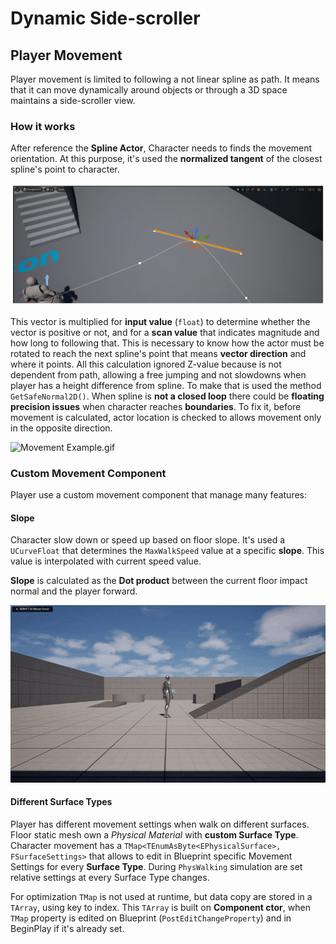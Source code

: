 # Dynamic Side-scroller
## Player Movement
Player movement is limited to following a not linear spline as path.
It means that it can move dynamically around objects 
or through a 3D space maintains a side-scroller view.
### How it works
After reference the **Spline Actor**, Character needs to finds
the movement orientation.
At this purpose, it's used the **normalized tangent** of the closest spline's point to character.

![Tangent.png](Documentation/Media/Tangent.png)

This vector is multiplied for **input value** (`float`)  to determine whether the vector is positive or not,
and for a **scan value** that indicates magnitude and how long to following that.
This is necessary to know how the actor must be rotated to reach the next spline's point that means **vector direction**
and where it points.
All this calculation ignored Z-value because is not dependent from path, allowing a free jumping and not slowdowns when 
player has a height difference from spline. To make that is used the method `GetSafeNormal2D()`.
When spline is **not a closed loop** there could be **floating precision issues** when character reaches **boundaries**.
To fix it, before movement is calculated, actor location is checked to allows movement only in the opposite direction.

![Movement Example.gif](Documentation/Media/Movement%20Example.gif)

### Custom Movement Component
Player use a custom movement component that manage many features:

#### Slope
Character slow down or speed up based on floor slope.
It's used a `UCurveFloat` that determines the `MaxWalkSpeed` value
at a specific **slope**. This value is interpolated with current speed value.

**Slope** is calculated as the **Dot product** between 
the current floor impact normal and the player forward. 

![SlopeSpeed.gif](Documentation/Media/SlopeSpeed.gif)

#### Different Surface Types
Player has different movement settings when walk on different surfaces.
Floor static mesh own a *Physical Material* with **custom Surface Type**.
Character movement has a `TMap<TEnumAsByte<EPhysicalSurface>, FSurfaceSettings>` 
that allows to edit in Blueprint specific Movement Settings for every **Surface Type**.
During `PhysWalking` simulation are set relative settings at every Surface Type changes.

For optimization `TMap` is not used at runtime, but data copy are stored in a `TArray`, using key to index.
This `TArray` is built on **Component ctor**, when `TMap` property is edited on Blueprint (`PostEditChangeProperty`)
and in BeginPlay if it's already set. 

